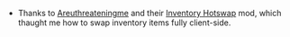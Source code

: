 + Thanks to [Areuthreateningme](https://www.curseforge.com/members/areuthreateningme) and their [Inventory Hotswap](https://www.curseforge.com/minecraft/mc-mods/inventory-hotswap) mod, which thaught me how to swap inventory items fully client-side.
